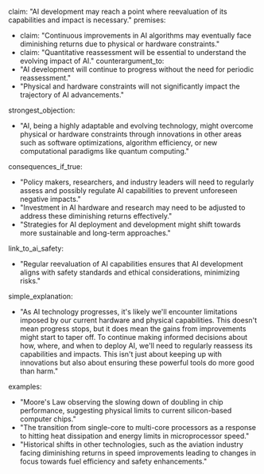 claim: "AI development may reach a point where reevaluation of its capabilities and impact is necessary."
premises:
  - claim: "Continuous improvements in AI algorithms may eventually face diminishing returns due to physical or hardware constraints."
  - claim: "Quantitative reassessment will be essential to understand the evolving impact of AI."
counterargument_to:
  - "AI development will continue to progress without the need for periodic reassessment."
  - "Physical and hardware constraints will not significantly impact the trajectory of AI advancements."

strongest_objection:
  - "AI, being a highly adaptable and evolving technology, might overcome physical or hardware constraints through innovations in other areas such as software optimizations, algorithm efficiency, or new computational paradigms like quantum computing."

consequences_if_true:
  - "Policy makers, researchers, and industry leaders will need to regularly assess and possibly regulate AI capabilities to prevent unforeseen negative impacts."
  - "Investment in AI hardware and research may need to be adjusted to address these diminishing returns effectively."
  - "Strategies for AI deployment and development might shift towards more sustainable and long-term approaches."

link_to_ai_safety:
  - "Regular reevaluation of AI capabilities ensures that AI development aligns with safety standards and ethical considerations, minimizing risks."

simple_explanation:
  - "As AI technology progresses, it's likely we'll encounter limitations imposed by our current hardware and physical capabilities. This doesn't mean progress stops, but it does mean the gains from improvements might start to taper off. To continue making informed decisions about how, where, and when to deploy AI, we'll need to regularly reassess its capabilities and impacts. This isn't just about keeping up with innovations but also about ensuring these powerful tools do more good than harm."

examples:
  - "Moore's Law observing the slowing down of doubling in chip performance, suggesting physical limits to current silicon-based computer chips."
  - "The transition from single-core to multi-core processors as a response to hitting heat dissipation and energy limits in microprocessor speed."
  - "Historical shifts in other technologies, such as the aviation industry facing diminishing returns in speed improvements leading to changes in focus towards fuel efficiency and safety enhancements."
